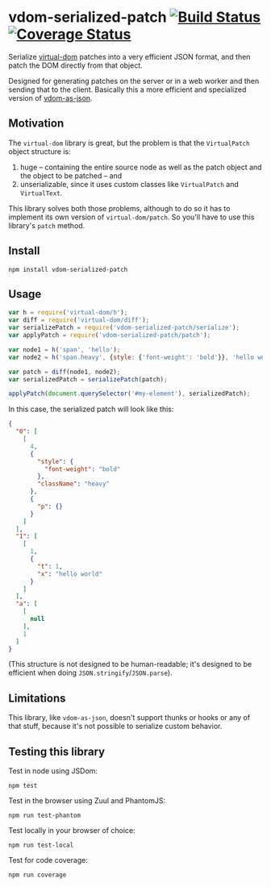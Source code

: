 vdom-serialized-patch [![Build Status](https://travis-ci.org/nolanlawson/vdom-serialized-patch.svg)](https://travis-ci.org/nolanlawson/vdom-serialized-patch) [![Coverage Status](https://coveralls.io/repos/github/nolanlawson/vdom-serialized-patch/badge.svg?branch=master)](https://coveralls.io/github/nolanlawson/vdom-serialized-patch?branch=master)
========

Serialize [virtual-dom](https://github.com/Matt-Esch/virtual-dom) patches into a very efficient JSON format, and then patch the DOM directly from that object.

Designed for generating patches on the server or in a web worker and then sending that to the client. Basically this a more efficient and specialized version of [vdom-as-json](https://github.com/nolanlawson/vdom-as-json).

Motivation
----

The `virtual-dom` library is great, but the problem is that the `VirtualPatch` object structure is:

1. huge &ndash; containing the entire source node as well as the patch object and the object to be patched &ndash; and
2. unserializable, since it uses custom classes like `VirtualPatch` and `VirtualText`.

This library solves both those problems, although to do so it has to implement its own version of `virtual-dom/patch`. So you'll have to use this library's `patch` method.

Install
----

    npm install vdom-serialized-patch
    

Usage
---

```js
var h = require('virtual-dom/h');
var diff = require('virtual-dom/diff');
var serializePatch = require('vdom-serialized-patch/serialize');
var applyPatch = require('vdom-serialized-patch/patch');

var node1 = h('span', 'hello');
var node2 = h('span.heavy', {style: {'font-weight': 'bold'}}, 'hello world');

var patch = diff(node1, node2);
var serializedPatch = serializePatch(patch);

applyPatch(document.querySelector('#my-element'), serializedPatch);
```

In this case, the serialized patch will look like this:

```json
{
  "0": [
    [
      4,
      {
        "style": {
          "font-weight": "bold"
        },
        "className": "heavy"
      },
      {
        "p": {}
      }
    ]
  ],
  "1": [
    [
      1,
      {
        "t": 1,
        "x": "hello world"
      }
    ]
  ],
  "a": [
    [
      null
    ],
    1
  ]
}
```

(This structure is not designed to be human-readable; it's designed to be efficient when doing `JSON.stringify`/`JSON.parse`).

Limitations
---

This library, like `vdom-as-json`, doesn't support thunks or hooks or any of that stuff, because it's not possible to serialize custom behavior.

Testing this library
---

Test in node using JSDom:

    npm test

Test in the browser using Zuul and PhantomJS:

    npm run test-phantom

Test locally in your browser of choice:

    npm run test-local

Test for code coverage:

    npm run coverage
